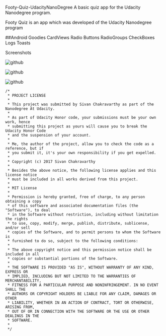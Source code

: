Footy-Quiz-UdacityNanoDegree
A basic quiz app for the Udacity Nanodegree program.

Footy Quiz is an app which was developed of the Udacity Nanodegree program

##Android Goodies
CardViews
Radio Buttons
RadioGroups
CheckBoxes
Logs
Toasts

Screenshots

![github](https://user-images.githubusercontent.com/10433759/45821803-b1310280-bd07-11e8-8ca9-599a1ff1c805.png)

![github](https://user-images.githubusercontent.com/10433759/45821819-bc842e00-bd07-11e8-9e7a-d7e0f0c5cb44.png)

![github](https://user-images.githubusercontent.com/10433759/45821845-cc037700-bd07-11e8-8985-4a1cd472b7f4.png)

```
/*
 * PROJECT LICENSE
 *
 * This project was submitted by Sivan Chakravarthy as part of the Nanodegree At Udacity.
 *
 * As part of Udacity Honor code, your submissions must be your own work, hence
 * submitting this project as yours will cause you to break the Udacity Honor Code
 * and the suspension of your account.
 *
 * Me, the author of the project, allow you to check the code as a reference, but if
 * you submit it, it's your own responsibility if you get expelled.
 *
 * Copyright (c) 2017 Sivan Chakravarthy
 *
 * Besides the above notice, the following license applies and this license notice
 * must be included in all works derived from this project.
 *
 * MIT License
 *
 * Permission is hereby granted, free of charge, to any person obtaining a copy
 * of this software and associated documentation files (the "Software"), to deal
 * in the Software without restriction, including without limitation the rights
 * to use, copy, modify, merge, publish, distribute, sublicense, and/or sell
 * copies of the Software, and to permit persons to whom the Software is
 * furnished to do so, subject to the following conditions:
 *
 * The above copyright notice and this permission notice shall be included in all
 * copies or substantial portions of the Software.
 *
 * THE SOFTWARE IS PROVIDED "AS IS", WITHOUT WARRANTY OF ANY KIND, EXPRESS OR
 * IMPLIED, INCLUDING BUT NOT LIMITED TO THE WARRANTIES OF MERCHANTABILITY,
 * FITNESS FOR A PARTICULAR PURPOSE AND NONINFRINGEMENT. IN NO EVENT SHALL THE
 * AUTHORS OR COPYRIGHT HOLDERS BE LIABLE FOR ANY CLAIM, DAMAGES OR OTHER
 * LIABILITY, WHETHER IN AN ACTION OF CONTRACT, TORT OR OTHERWISE, ARISING FROM,
 * OUT OF OR IN CONNECTION WITH THE SOFTWARE OR THE USE OR OTHER DEALINGS IN THE
 * SOFTWARE.
 *
 */
```
